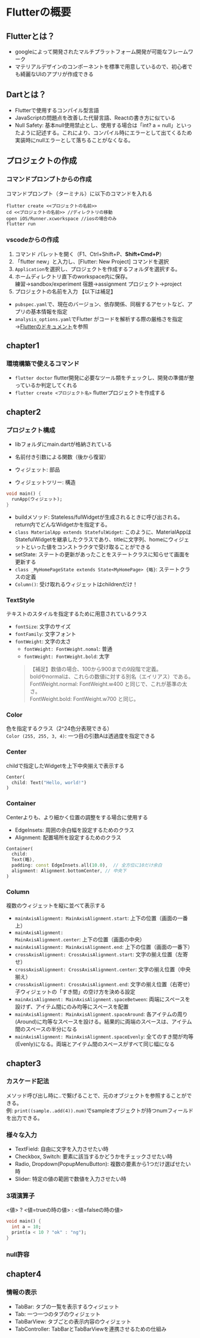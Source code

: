 # Flutterの概要
## Flutterとは？
- googleによって開発されたマルチプラットフォーム開発が可能なフレームワーク
- マテリアルデザインのコンポーネントを標準で用意しているので、初心者でも綺麗なUIのアプリが作成できる
## Dartとは？
- Flutterで使用するコンパイル型言語
- JavaScriptの問題点を改善した代替言語、Reactの書き方に似ている
- Null Safety: 基本null使用禁止とし、使用する場合は「int? a = null」といったように記述する。これにより、コンパイル時にエラーとして出てくるため実装時にnullエラーとして落ちることがなくなる。
## プロジェクトの作成
### コマンドプロンプトからの作成
コマンドプロンプト（ターミナル）に以下のコマンドを入れる
```
flutter create <<プロジェクトの名前>>
cd <<プロジェクトの名前>> //ディレクトリの移動
open iOS/Runner.xcworkspace //iosの場合のみ
flutter run
```
### vscodeからの作成
1. コマンド パレットを開く（F1、Ctrl+Shift+P、**Shift+Cmd+P**）
1. 「flutter new」と入力し、[Flutter: New Project] コマンドを選択
1. `Application`を選択し、プロジェクトを作成するフォルダを選択する。
1. ホームディレクトリ直下のworkspace内に保存。  
練習→sandbox/experiment 宿題→assignment プロジェクト→project
1. プロジェクトの名前を入力
【以下は補足】
-  `pubspec.yaml`で、現在のバージョン、依存関係、同梱するアセットなど、アプリの基本情報を指定
- `analysis_options.yaml`でFlutter がコードを解析する際の厳格さを指定  
→[Flutterのドキュメント](https://codelabs.developers.google.com/codelabs/flutter-codelab-first?hl=ja#2)を参照

## chapter1
### 環境構築で使えるコマンド
- `flutter doctor` flutter開発に必要なツール類をチェックし、開発の準備が整っているか判定してくれる
- `flutter create <プロジェクト名>` flutterプロジェクトを作成する

## chapter2
### プロジェクト構成
- libフォルダにmain.dartが格納されている

- 名前付き引数による関数（後から復習）

- ウィジェット: 部品
- ウィジェットツリー: 構造

```dart
void main() {
  runApp(ウィジェット);
}
```

- buildメソッド: Stateless/fulWidgetが生成されるときに呼び出される。return内でどんなWidgetかを指定する。  
- `class MaterialApp extends StatefulWidget`: このように、MaterialAppはStatefulWidgetを継承したクラスであり、titleに文字列、homeにウィジェットといった値をコンストラクタで受け取ることができる
- setState: ステートの更新があったことをステートクラスに知らせて画面を更新する
- `class _MyHomePageState extends State<MyHomePage> {略}`: ステートクラスの定義
- `Column()`: 受け取れるウィジェットはchildrenだけ！

### TextStyle
テキストのスタイルを指定するために用意されているクラス
- `fontSize`: 文字のサイズ
- `fontFamily`: 文字フォント
- `fontWeight`: 文字の太さ
  - `fontWeight: FontWeight.nomal`: 普通
  - `fontWeight: FontWeight.bold`: 太字
  >【補足】数値の場合、100から900までの9段階で定義。  
  boldやnormalは、これらの数値に対する別名（エイリアス）である。  
  FontWeight.normal: FontWeight.w400 と同じで、これが基準の太さ。  
  FontWeight.bold: FontWeight.w700 と同じ。

### Color
色を指定するクラス（2^24色分表現できる）  
`Color (255, 255, 3, 4)`: 一つ目の引数Aは透過度を指定できる

### Center
childで指定したWidgetを上下中央揃えで表示する
```dart
Center(
  child: Text("Hello, world!")
)
```
### Container
Centerよりも、より細かく位置の調整をする場合に使用する
- EdgeInsets: 周囲の余白幅を設定するためのクラス
- Alignment: 配置場所を設定するためのクラス
```dart
Container(
  child:
  Text(略),
  padding: const EdgeInsets.all(10.0),  // 全方位に10だけ余白
  alignment: Alignment.bottomCenter, // 中央下
)
```

### Column
複数のウィジェットを縦に並べて表示する
- `mainAxisAlignment: MainAxisAlignment.start`: 上下の位置（画面の一番上）
- `mainAxisAlignment: MainAxisAlignment.center`: 上下の位置（画面の中央）
- `mainAxisAlignment: MainAxisAlignment.end`: 上下の位置（画面の一番下）
- `crossAxisAlignment: CrossAxisAlignment.start`: 文字の揃え位置（左寄せ）
- `crossAxisAlignment: CrossAxisAlignment.center`: 文字の揃え位置（中央揃え）
- `crossAxisAlignment: CrossAxisAlignment.end`: 文字の揃え位置（右寄せ）
子ウィジェットの「すき間」の空け方を決める設定
- `mainAxisAlignment: MainAxisAlignment.spaceBetween`: 両端にスペースを設けず、アイテム間にのみ均等にスペースを配置
- `mainAxisAlignment: MainAxisAlignment.spaceAround`: 各アイテムの周り(Around)に均等なスペースを設ける。結果的に両端のスペースは、アイテム間のスペースの半分になる
- `mainAxisAlignment: MainAxisAlignment.spaceEvenly`: 全てのすき間が均等(Evenly)になる。両端とアイテム間のスペースがすべて同じ幅になる


## chapter3
### カスケード記法
メソッド呼び出し時に..で繋げることで、元のオブジェクトを参照することができる。  
例: `print((sample..add(4)).num)`でsampleオブジェクトが持つnumフィールドを出力できる。

### 様々な入力
- TextField: 自由に文字を入力させたい時
- Checkbox, Switch: 要素に該当するかどうかをチェックさせたい時
- Radio, Dropdown(PopupMenuButton): 複数の要素から1つだけ選ばせたい時
- Slider: 特定の値の範囲で数値を入力させたい時

### 3項演算子
<値> ? <値=trueの時の値> : <値=falseの時の値>
```dart
void main() {
  int a = 10;
  print(a < 10 ? "ok" : "ng");
}
```

### null許容

## chapter4
### 情報の表示
- TabBar: タブの一覧を表示するウィジェット
- Tab: 一つ一つのタブのウィジェット
- TabBarView: タブごとの表示内容のウィジェット
- TabController: TabBarとTabBarViewを連携させるための仕組み
